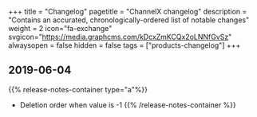 +++
title = "Changelog"
pagetitle = "ChannelX changelog"
description = "Contains an accurated, chronologically-ordered list of notable changes"
weight = 2
icon="fa-exchange"
svgicon="https://media.graphcms.com/kDcxZmKCQx2oLNNfGvSz"
alwaysopen = false
hidden = false
tags = ["products-changelog"]
+++

## 2019-06-04

{{% release-notes-container type="a"%}}
* Deletion order when value is -1
{{% /release-notes-container %}}
